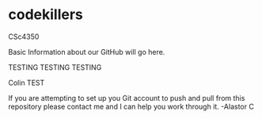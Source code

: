codekillers
===========

CSc4350

Basic Information about our GitHub will go here.

TESTING TESTING TESTING

Colin TEST

If you are attempting to set up you Git account to push and pull from this repository please contact me and I can help you work through it.
							-Alastor C
